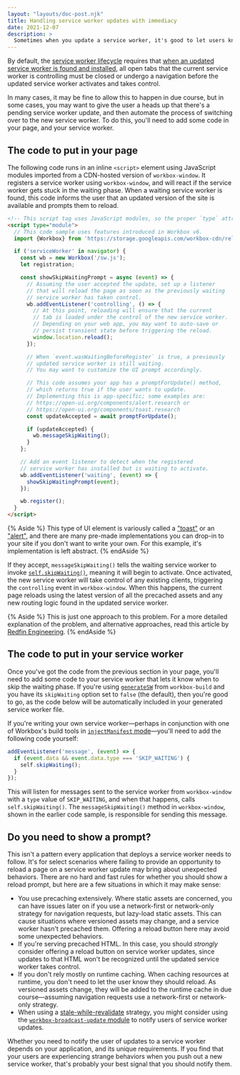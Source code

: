 ```yaml
---
layout: "layouts/doc-post.njk"
title: Handling service worker updates with immediacy
date: 2021-12-07
description: >
  Sometimes when you update a service worker, it's good to let users know. Here, you'll learn how to do just that.
---
```


By default, the [service worker lifecycle](/docs/workbox/service-worker-lifecycle/) requires that [when an updated service worker is found and installed](/docs/workbox/service-worker-lifecycle/#handling-service-worker-updates), all open tabs that the current service worker is controlling must be closed or undergo a navigation before the updated service worker activates and takes control.

In many cases, it may be fine to allow this to happen in due course, but in some cases, you may want to give the user a heads up that there's a pending service worker update, and then automate the process of switching over to the new service worker. To do this, you'll need to add some code in your page, and your service worker.

## The code to put in your page

The following code runs in an inline `<script>` element using JavaScript modules imported from a CDN-hosted version of `workbox-window`. It registers a service worker using `workbox-window`, and will react if the service worker gets stuck in the waiting phase. When a waiting service worker is found, this code informs the user that an updated version of the site is available and prompts them to reload.

```html
<!-- This script tag uses JavaScript modules, so the proper `type` attribute value is required -->
<script type="module">
  // This code sample uses features introduced in Workbox v6.
  import {Workbox} from 'https://storage.googleapis.com/workbox-cdn/releases/6.4.1/workbox-window.prod.mjs';

  if ('serviceWorker' in navigator) {
    const wb = new Workbox('/sw.js');
    let registration;

    const showSkipWaitingPrompt = async (event) => {
      // Assuming the user accepted the update, set up a listener
      // that will reload the page as soon as the previously waiting
      // service worker has taken control.
      wb.addEventListener('controlling', () => {
        // At this point, reloading will ensure that the current
        // tab is loaded under the control of the new service worker.
        // Depending on your web app, you may want to auto-save or
        // persist transient state before triggering the reload.
        window.location.reload();
      });

      // When `event.wasWaitingBeforeRegister` is true, a previously
      // updated service worker is still waiting.
      // You may want to customize the UI prompt accordingly.

      // This code assumes your app has a promptForUpdate() method,
      // which returns true if the user wants to update.
      // Implementing this is app-specific; some examples are:
      // https://open-ui.org/components/alert.research or
      // https://open-ui.org/components/toast.research
      const updateAccepted = await promptForUpdate();

      if (updateAccepted) {
        wb.messageSkipWaiting();
      }
    };

    // Add an event listener to detect when the registered
    // service worker has installed but is waiting to activate.
    wb.addEventListener('waiting', (event) => {
      showSkipWaitingPrompt(event);
    });

    wb.register();
  }
</script>
```

{% Aside %}
This type of UI element is variously called a ["toast"](https://open-ui.org/components/toast.research) or an ["alert"](https://open-ui.org/components/alert.research), and there are many pre-made implementations you can drop-in to your site if you don't want to write your own. For this example, it's implementation is left abstract.
{% endAside %}

If they accept, `messageSkipWaiting()` tells the waiting service worker to invoke [`self.skipWaiting()`](https://developer.mozilla.org/docs/Web/API/ServiceWorkerGlobalScope/skipWaiting), meaning it will begin to activate. Once activated, the new service worker will take control of any existing clients, triggering the `controlling` event in `workbox-window`. When this happens, the current page reloads using the latest version of all the precached assets and any new routing logic found in the updated service worker.

{% Aside %}
This is just one approach to this problem. For a more detailed explanation of the problem, and alternative approaches, read this article by [Redfin Engineering](https://redfin.engineering/how-to-fix-the-refresh-button-when-using-service-workers-a8e27af6df68).
{% endAside %}

## The code to put in your service worker

Once you've got the code from the previous section in your page, you'll need to add some code to your service worker that lets it know when to skip the waiting phase. If you're using [`generateSW`](/docs/workbox/precaching-with-workbox/#precaching-with-generatesw) from `workbox-build` and you have its `skipWaiting` option set to `false` (the default), then you're good to go, as the code below will be automatically included in your generated service worker file.

If you're writing your own service worker&mdash;perhaps in conjunction with one of Workbox's build tools in [`injectManifest` mode](/docs/workbox/precaching-with-workbox/#precaching-with-injectmanifest)&mdash;you'll need to add the following code yourself:

```js
addEventListener('message', (event) => {
  if (event.data && event.data.type === 'SKIP_WAITING') {
    self.skipWaiting();
  }
});
```

This will listen for messages sent to the service worker from `workbox-window` with a `type` value of `SKIP_WAITING`, and when that happens, calls `self.skipWaiting()`. The `messageSkipWaiting()` method in `workbox-window`, shown in the earlier code sample, is responsible for sending this message.

## Do you need to show a prompt?

This isn't a pattern every application that deploys a service worker needs to follow. It's for select scenarios where failing to provide an opportunity to reload a page on a service worker update may bring about unexpected behaviors. There are no hard and fast rules for whether you should show a reload prompt, but here are a few situations in which it may make sense:

- You use precaching extensively. Where static assets are concerned, you can have issues later on if you use a network-first or network-only strategy for navigation requests, but lazy-load static assets. This can cause situations where versioned assets may change, and a service worker hasn't precached them. Offering a reload button here may avoid some unexpected behaviors.
- If you're serving precached HTML. In this case, you should _strongly_ consider offering a reload button on service worker updates, since updates to that HTML won't be recognized until the updated service worker takes control.
- If you don't rely mostly on runtime caching. When caching resources at runtime, you don't need to let the user know they should reload. As versioned assets change, they will be added to the runtime cache in due course&mdash;assuming navigation requests use a network-first or network-only strategy.
- When using a [stale-while-revalidate](https://web.dev/offline-cookbook/#stale-while-revalidate) strategy, you might consider using the [`workbox-broadcast-update` module](/docs/workbox/modules/workbox-broadcast-update/) to notify users of service worker updates.

Whether you need to notify the user of updates to a service worker depends on your application, and its unique requirements. If you find that your users are experiencing strange behaviors when you push out a new service worker, that's probably your best signal that you should notify them.
